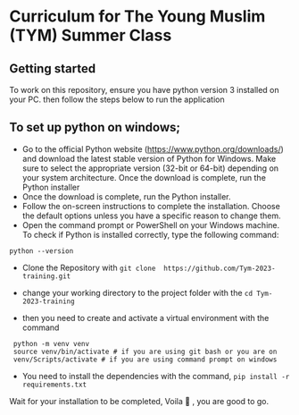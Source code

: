 # Curriculum for The Young Muslim (TYM) Summer Class

## Getting started
To work on this repository, ensure you have python version 3 installed on your PC. then follow the steps below to run the application
## To set up python on windows;
- Go to the official Python website (https://www.python.org/downloads/) and download the latest stable version of Python for Windows. Make sure to select the appropriate version (32-bit or 64-bit) depending on your system architecture.
Once the download is complete, run the Python installer
- Once the download is complete, run the Python installer.
- Follow the on-screen instructions to complete the installation. Choose the default options unless you have a specific reason to change them.
- Open the command prompt or PowerShell on your Windows machine. To check if Python is installed correctly, type the following command:
```
python --version

```

- Clone the Repository with `git clone  https://github.com/Tym-2023-training.git`

- change your working directory to the project folder  with the `cd Tym-2023-training`

- then you need to create and activate a virtual environment with the command 

```
 python -m venv venv
 source venv/bin/activate # if you are using git bash or you are on 
 venv/Scripts/activate # if you are using command prompt on windows
```

- You need to install the dependencies with the command, ` pip install -r requirements.txt `

Wait for your installation to be completed, Voila 💞 , you are good to go.
